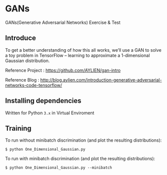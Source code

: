 # GANs
GANs(Generative Adversarial Networks) Exercise & Test

## Introduce
To get a better understanding of how this all works, we’ll use a GAN to solve a toy problem in TensorFlow – learning to approximate a 1-dimensional Gaussian distribution.

Reference Project : https://github.com/AYLIEN/gan-intro

Reference Blog : http://blog.aylien.com/introduction-generative-adversarial-networks-code-tensorflow/

## Installing dependencies

Written for Python `3.x` in Virtual Enviroment
    
## Training

To run without minibatch discrimination (and plot the resulting distributions):

    $ python One_Dimensional_Gaussian.py

To run with minibatch discrimination (and plot the resulting distributions):

    $ python One_Dimensional_Gaussian.py --minibatch
